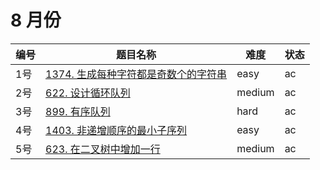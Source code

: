 # 8 月份

**编号**|**题目名称**|**难度**|**状态**
--------|------------|--------|--------
1号|[1374. 生成每种字符都是奇数个的字符串](./第1题%201347.%20生成每种字符都是奇数个的字符串)|easy|ac
2号|[622. 设计循环队列](./第2题%20622.%20设计循环队列)|medium|ac
3号|[899. 有序队列](./第3题%20899.%20有序队列)|hard|ac
4号|[1403. 非递增顺序的最小子序列](./第4题%201403.%20非递增顺序的最小子序列)|easy|ac
5号|[623. 在二叉树中增加一行](./第5题%20623.%20在二叉树中增加一行)|medium|ac
